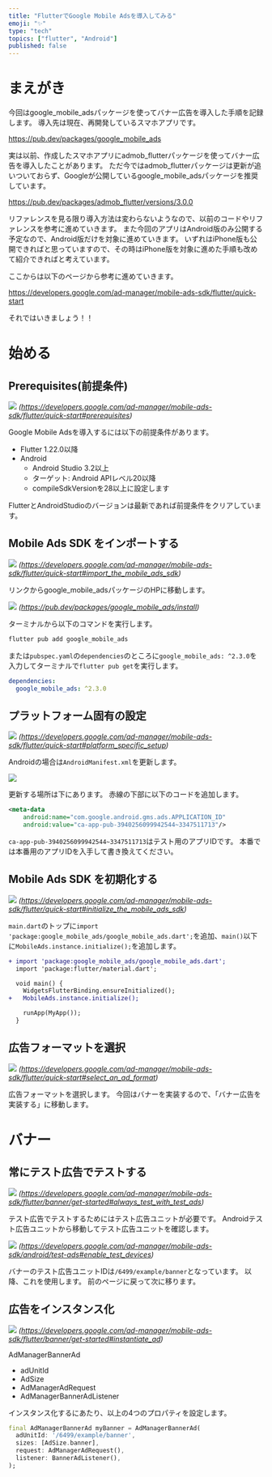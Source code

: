 ```yaml
---
title: "FlutterでGoogle Mobile Adsを導入してみる"
emoji: "✨"
type: "tech"
topics: ["flutter", "Android"]
published: false
---
```


# まえがき

今回はgoogle_mobile_adsパッケージを使ってバナー広告を導入した手順を記録します。
導入先は現在、再開発しているスマホアプリです。

https://pub.dev/packages/google_mobile_ads

実は以前、作成したスマホアプリにadmob_flutterパッケージを使ってバナー広告を導入したことがあります。
ただ今ではadmob_flutterパッケージは更新が追いついておらず、Googleが公開しているgoogle_mobile_adsパッケージを推奨しています。

https://pub.dev/packages/admob_flutter/versions/3.0.0

リファレンスを見る限り導入方法は変わらないようなので、以前のコードやリファレンスを参考に進めていきます。
また今回のアプリはAndroid版のみ公開する予定なので、Android版だけを対象に進めていきます。
いずれはiPhone版も公開できればと思っていますので、その時はiPhone版を対象に進めた手順も改めて紹介できればと考えています。

ここからは以下のページから参考に進めていきます。

https://developers.google.com/ad-manager/mobile-ads-sdk/flutter/quick-start

それではいきましょう！！

# 始める

## Prerequisites(前提条件)

![](/images/flutter-mobile_ads/image01.png)
*(https://developers.google.com/ad-manager/mobile-ads-sdk/flutter/quick-start#prerequisites)*

Google Mobile Adsを導入するには以下の前提条件があります。
- Flutter 1.22.0以降
- Android
	- Android Studio 3.2以上
	- ターゲット: Android APIレベル20以降
	- compileSdkVersionを28以上に設定します

FlutterとAndroidStudioのバージョンは最新であれば前提条件をクリアしています。
<!-- ちなみにFlutterのバージョンによってAndroid APIレベルとcompileSdkVersionを設定するファイルの場所が違います。最新のバージョンであれば、インストールしたFlutterのディレクトリ以下のpackages/flutter_tools/gradle/flutter.gradleに -->

## Mobile Ads SDK をインポートする

![](/images/flutter-mobile_ads/image02.png)
*(https://developers.google.com/ad-manager/mobile-ads-sdk/flutter/quick-start#import_the_mobile_ads_sdk)*

リンクからgoogle_mobile_adsパッケージのHPに移動します。

![](/images/flutter-mobile_ads/image03.png)
*(https://pub.dev/packages/google_mobile_ads/install)*

ターミナルから以下のコマンドを実行します。

```bash
flutter pub add google_mobile_ads
```

または`pubspec.yaml`の`dependencies`のところに`google_mobile_ads: ^2.3.0`を入力してターミナルで`flutter pub get`を実行します。

```yaml
dependencies:
  google_mobile_ads: ^2.3.0
```

## プラットフォーム固有の設定

![](/images/flutter-mobile_ads/image04.png)
*(https://developers.google.com/ad-manager/mobile-ads-sdk/flutter/quick-start#platform_specific_setup)*

Androidの場合は`AndroidManifest.xml`を更新します。

![](/images/flutter-mobile_ads/image05.png)

更新する場所は下にあります。
赤線の下部に以下のコードを追加します。

```xml
<meta-data
    android:name="com.google.android.gms.ads.APPLICATION_ID"
    android:value="ca-app-pub-3940256099942544~3347511713"/>
```

`ca-app-pub-3940256099942544~3347511713`はテスト用のアプリIDです。
本番では本番用のアプリIDを入手して書き換えてください。

## Mobile Ads SDK を初期化する

![](/images/flutter-mobile_ads/image06.png)
*(https://developers.google.com/ad-manager/mobile-ads-sdk/flutter/quick-start#initialize_the_mobile_ads_sdk)*

`main.dart`のトップに`import 'package:google_mobile_ads/google_mobile_ads.dart';`を追加、`main()`以下に`MobileAds.instance.initialize();`を追加します。

```diff dart
+ import 'package:google_mobile_ads/google_mobile_ads.dart';
  import 'package:flutter/material.dart';

  void main() {
    WidgetsFlutterBinding.ensureInitialized();
+   MobileAds.instance.initialize();

    runApp(MyApp());
  }
```

## 広告フォーマットを選択

![](/images/flutter-mobile_ads/image07.png)
*(https://developers.google.com/ad-manager/mobile-ads-sdk/flutter/quick-start#select_an_ad_format)*

広告フォーマットを選択します。
今回はバナーを実装するので、「バナー広告を実装する」に移動します。

# バナー

## 常にテスト広告でテストする

![](/images/flutter-mobile_ads/image08.png)
*(https://developers.google.com/ad-manager/mobile-ads-sdk/flutter/banner/get-started#always_test_with_test_ads)*

テスト広告でテストするためにはテスト広告ユニットが必要です。
Androidテスト広告ユニットから移動してテスト広告ユニットを確認します。

![](/images/flutter-mobile_ads/image09.png)
*(https://developers.google.com/ad-manager/mobile-ads-sdk/android/test-ads#enable_test_devices)*

バナーのテスト広告ユニットIDは`/6499/example/banner`となっています。
以降、これを使用します。
前のページに戻って次に移ります。

## 広告をインスタンス化

![](/images/flutter-mobile_ads/image10.png)
*(https://developers.google.com/ad-manager/mobile-ads-sdk/flutter/banner/get-started#instantiate_ad)*

AdManagerBannerAd
- adUnitId
- AdSize
- AdManagerAdRequest
- AdManagerBannerAdListener

インスタンス化するにあたり、以上の4つのプロパティを設定します。

```dart
final AdManagerBannerAd myBanner = AdManagerBannerAd(
  adUnitId: '/6499/example/banner',
  sizes: [AdSize.banner],
  request: AdManagerAdRequest(),
  listener: BannerAdListener(),
);
```

